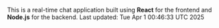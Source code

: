 This is a real-time chat application built using **React** for the frontend and **Node.js** for the backend.
Last updated: Tue Apr  1 00:46:33 UTC 2025
